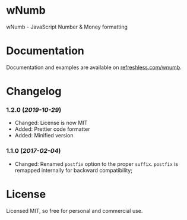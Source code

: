 wNumb
=====

wNumb - JavaScript Number &amp; Money formatting

# Documentation

Documentation and examples are available on [refreshless.com/wnumb](https://refreshless.com/wnumb/).

# Changelog

### 1.2.0 (*2019-10-29*)
- Changed: License is now MIT
- Added: Prettier code formatter
- Added: Minified version

### 1.1.0 (*2017-02-04*)
- Changed: Renamed `postfix` option to the proper `suffix`. `postfix` is remapped internally for backward compatibility;

# License

Licensed MIT, so free for personal and commercial use.
